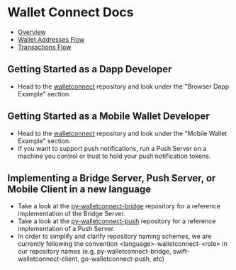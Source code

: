 # Wallet Connect Docs

* [Overview](https://github.com/WalletConnect/WalletConnect/blob/master/docs/home.adoc)
* [Wallet Addresses Flow](https://github.com/WalletConnect/WalletConnect/blob/master/docs/wallet_addresses.adoc) 
* [Transactions Flow](https://github.com/WalletConnect/WalletConnect/blob/master/docs/transactions.adoc)

## Getting Started as a Dapp Developer
* Head to the [walletconnect](https://github.com/maticnetwork/walletconnect) repository and look under the "Browser Dapp Example" section.

## Getting Started as a Mobile Wallet Developer
* Head to the [walletconnect](https://github.com/maticnetwork/walletconnect) repository and look under the "Mobile Wallet Example" section.
* If you want to support push notifications, run a Push Server on a machine you control or trust to hold your push notification tokens.

## Implementing a Bridge Server, Push Server, or Mobile Client in a new language
* Take a look at the [py-walletconnect-bridge](https://github.com/WalletConnect/py-walletconnect-bridge) repository for a reference implementation of the Bridge Server.
* Take a look at the [py-walletconnect-push](https://github.com/WalletConnect/py-walletconnect-push) repository for a reference implementation of a Push Server.
* In order to simplify and clarify repository naming schemes, we are currently following the convention \<language\>-walletconnect-\<role\> in our repository names (e.g, py-walletconnect-bridge, swift-walletconnect-client, go-walletconnect-push, etc)
